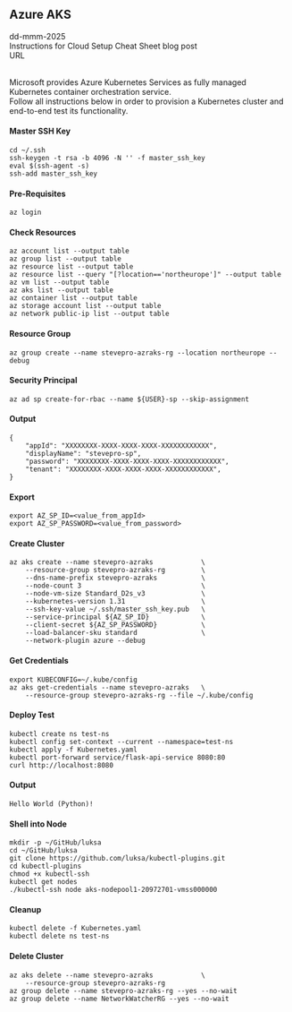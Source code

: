 ## Azure AKS
dd-mmm-2025
<br />
Instructions for Cloud Setup Cheat Sheet blog post
<br />URL
<br /><br />

Microsoft provides Azure Kubernetes Services as fully managed Kubernetes container orchestration service.
<br />
Follow all instructions below in order to provision a Kubernetes cluster and end-to-end test its functionality. 

#### Master SSH Key
```
cd ~/.ssh
ssh-keygen -t rsa -b 4096 -N '' -f master_ssh_key
eval $(ssh-agent -s)
ssh-add master_ssh_key
```

#### Pre-Requisites
```
az login
```

#### Check Resources
```
az account list --output table
az group list --output table
az resource list --output table
az resource list --query "[?location=='northeurope']" --output table
az vm list --output table
az aks list --output table
az container list --output table
az storage account list --output table
az network public-ip list --output table
```

#### Resource Group
```
az group create --name stevepro-azraks-rg --location northeurope --debug
```

#### Security Principal
```
az ad sp create-for-rbac --name ${USER}-sp --skip-assignment
```

#### Output
```
{
    "appId": "XXXXXXXX-XXXX-XXXX-XXXX-XXXXXXXXXXXX",
    "displayName": "stevepro-sp",
    "password": "XXXXXXXX-XXXX-XXXX-XXXX-XXXXXXXXXXXX",
    "tenant": "XXXXXXXX-XXXX-XXXX-XXXX-XXXXXXXXXXXX",
}
```

#### Export
```
export AZ_SP_ID=<value_from_appId>
export AZ_SP_PASSWORD=<value_from_password>
```

#### Create Cluster
```
az aks create --name stevepro-azraks            \
    --resource-group stevepro-azraks-rg         \
    --dns-name-prefix stevepro-azraks           \
    --node-count 3                              \
    --node-vm-size Standard_D2s_v3              \
    --kubernetes-version 1.31                   \
    --ssh-key-value ~/.ssh/master_ssh_key.pub   \
    --service-principal ${AZ_SP_ID}             \
    --client-secret ${AZ_SP_PASSWORD}           \
    --load-balancer-sku standard                \
    --network-plugin azure --debug
```

#### Get Credentials
```
export KUBECONFIG=~/.kube/config
az aks get-credentials --name stevepro-azraks   \
	--resource-group stevepro-azraks-rg --file ~/.kube/config
```

#### Deploy Test
```
kubectl create ns test-ns
kubectl config set-context --current --namespace=test-ns
kubectl apply -f Kubernetes.yaml
kubectl port-forward service/flask-api-service 8080:80
curl http://localhost:8080
```

#### Output
```
Hello World (Python)!
```

#### Shell into Node
```
mkdir -p ~/GitHub/luksa
cd ~/GitHub/luksa
git clone https://github.com/luksa/kubectl-plugins.git
cd kubectl-plugins
chmod +x kubectl-ssh
kubectl get nodes
./kubectl-ssh node aks-nodepool1-20972701-vmss000000
```

#### Cleanup
```
kubectl delete -f Kubernetes.yaml
kubectl delete ns test-ns
```

#### Delete Cluster
```
az aks delete --name stevepro-azraks            \
    --resource-group stevepro-azraks-rg
az group delete --name stevepro-azraks-rg --yes --no-wait
az group delete --name NetworkWatcherRG --yes --no-wait
```